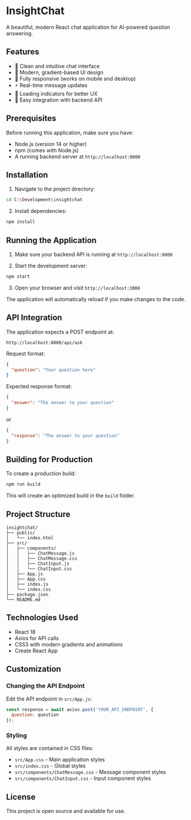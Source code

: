 # InsightChat

A beautiful, modern React chat application for AI-powered question answering.

## Features

- 💬 Clean and intuitive chat interface
- 🎨 Modern, gradient-based UI design
- 📱 Fully responsive (works on mobile and desktop)
- ⚡ Real-time message updates
- 🔄 Loading indicators for better UX
- 🎯 Easy integration with backend API

## Prerequisites

Before running this application, make sure you have:

- Node.js (version 14 or higher)
- npm (comes with Node.js)
- A running backend server at `http://localhost:8000`

## Installation

1. Navigate to the project directory:
```bash
cd C:\Development\insightchat
```

2. Install dependencies:
```bash
npm install
```

## Running the Application

1. Make sure your backend API is running at `http://localhost:8000`

2. Start the development server:
```bash
npm start
```

3. Open your browser and visit `http://localhost:3000`

The application will automatically reload if you make changes to the code.

## API Integration

The application expects a POST endpoint at:
```
http://localhost:8000/api/ask
```

Request format:
```json
{
  "question": "Your question here"
}
```

Expected response format:
```json
{
  "answer": "The answer to your question"
}
```

or

```json
{
  "response": "The answer to your question"
}
```

## Building for Production

To create a production build:

```bash
npm run build
```

This will create an optimized build in the `build` folder.

## Project Structure

```
insightchat/
├── public/
│   └── index.html
├── src/
│   ├── components/
│   │   ├── ChatMessage.js
│   │   ├── ChatMessage.css
│   │   ├── ChatInput.js
│   │   └── ChatInput.css
│   ├── App.js
│   ├── App.css
│   ├── index.js
│   └── index.css
├── package.json
└── README.md
```

## Technologies Used

- React 18
- Axios for API calls
- CSS3 with modern gradients and animations
- Create React App

## Customization

### Changing the API Endpoint

Edit the API endpoint in `src/App.js`:

```javascript
const response = await axios.post('YOUR_API_ENDPOINT', {
  question: question
});
```

### Styling

All styles are contained in CSS files:
- `src/App.css` - Main application styles
- `src/index.css` - Global styles
- `src/components/ChatMessage.css` - Message component styles
- `src/components/ChatInput.css` - Input component styles

## License

This project is open source and available for use.

